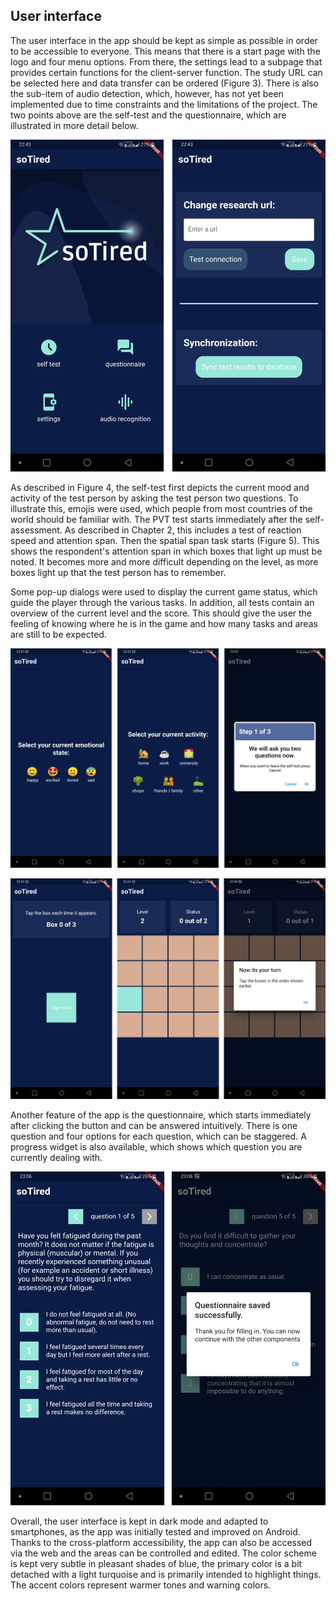 ## User interface

The user interface in the app should be kept as simple as possible in order to
be accessible to everyone. This means that there is a start page with the
logo and four menu options. From there, the settings lead to a subpage that
provides certain functions for the client-server function. The study URL can
be selected here and data transfer can be ordered (Figure 3). There is also
the sub-item of audio detection, which, however, has not yet been implemented
due to time constraints and the limitations of the project. The two points
above are the self-test and the questionnaire, which are illustrated in more
detail below.

![Home & Settings Page](../../diagrams/implementation/ui_1.png "Home and settings page")


As described in Figure 4, the self-test first depicts the current mood and
activity of the test person by asking the test person two questions. To
illustrate this, emojis were used, which people from most countries of the
world should be familiar with. The PVT test starts immediately after the
self-assessment. As described in Chapter 2, this includes a test of reaction
speed and attention span. Then the spatial span task starts (Figure 5). This
shows the respondent's attention span in which boxes that light up must be
noted. It becomes more and more difficult depending on the level, as more
boxes light up that the test person has to remember.

Some pop-up dialogs were used to display the current game status, which guide
the player through the various tasks. In addition, all tests contain an
overview of the current level and the score. This should give the user the
feeling of knowing where he is in the game and how many tasks and areas are
still to be expected.

![Self Assessment](../../diagrams/implementation/ui_3.png "Self Assessment")


![PVT and Spacial span task](../../diagrams/implementation/ui_2.png "PVT and Spacial span task")


Another feature of the app is the questionnaire, which starts immediately
after clicking the button and can be answered intuitively. There is one
question and four options for each question, which can be staggered. A
progress widget is also available, which shows which question you are
currently dealing with.

![Questionnaire](../../diagrams/implementation/ui_4.png "Questionnaire")


Overall, the user interface is kept in dark mode and adapted to smartphones,
as the app was initially tested and improved on Android. Thanks to the
cross-platform accessibility, the app can also be accessed via the web and the
areas can be controlled and edited. The color scheme is kept very subtle in
pleasant shades of blue, the primary color is a bit detached with a light
turquoise and is primarily intended to highlight things. The accent colors
represent warmer tones and warning colors.

